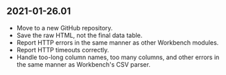 2021-01-26.01
-------------

* Move to a new GitHub repository.
* Save the raw HTML, not the final data table.
* Report HTTP errors in the same manner as other Workbench modules.
* Report HTTP timeouts correctly.
* Handle too-long column names, too many columns, and other errors in the
  same manner as Workbench's CSV parser.
